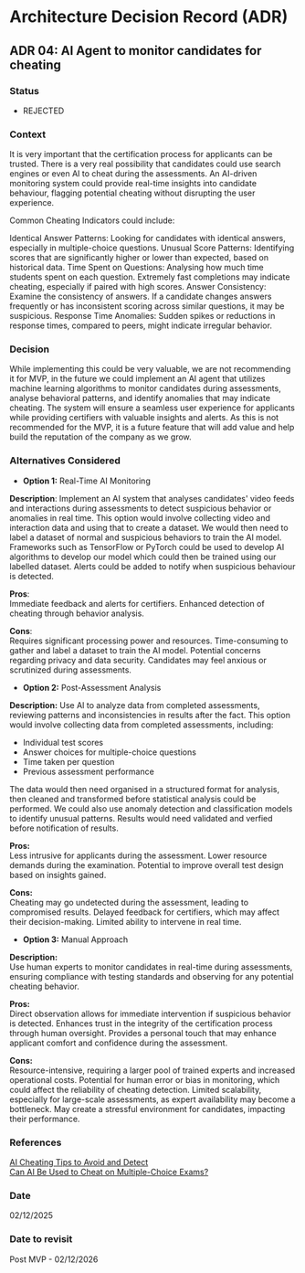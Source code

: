 # Architecture Decision Record (ADR)

## ADR 04: AI Agent to monitor candidates for cheating

### Status
- REJECTED
### Context
It is very important that the certification process for applicants can be trusted. There is a very real possibility that
candidates could use search engines or even AI to cheat during the assessments. An AI-driven monitoring system could 
provide real-time insights into candidate behaviour, flagging potential cheating without disrupting the user experience.

Common Cheating Indicators could include:

Identical Answer Patterns: Looking for candidates with identical answers, especially in multiple-choice questions.
Unusual Score Patterns: Identifying scores that are significantly higher or lower than expected, based on historical data.
Time Spent on Questions: Analysing how much time students spent on each question. Extremely fast completions may indicate cheating, especially if paired with high scores.
Answer Consistency: Examine the consistency of answers. If a candidate changes answers frequently or has inconsistent scoring across similar questions, it may be suspicious.
Response Time Anomalies: Sudden spikes or reductions in response times, compared to peers, might indicate irregular behavior.

### Decision
While implementing this could be very valuable, we are not recommending it for MVP, in the future we could implement an AI agent that utilizes machine learning algorithms to monitor candidates during assessments, analyse behavioral patterns, and identify anomalies that may indicate cheating. 
The system will ensure a seamless user experience for applicants while providing certifiers with valuable insights and alerts. As this is not recommended for the MVP, it is a future feature that will add value and help build the reputation of the company as we grow.

### Alternatives Considered
- **Option 1:** Real-Time AI Monitoring  

**Description**: Implement an AI system that analyses candidates' video feeds and interactions during assessments to detect 
suspicious behavior or anomalies in real time. This option would involve collecting video and interaction data and using
that to create a dataset. We would then need to label a dataset of normal and suspicious behaviors to train the AI model.
Frameworks such as TensorFlow or PyTorch could be used to develop AI algorithms to develop our model which could then be
trained using our labelled dataset. Alerts could be added to notify when suspicious behaviour is detected.

**Pros**:  
Immediate feedback and alerts for certifiers.
Enhanced detection of cheating through behavior analysis.  

**Cons**:  
Requires significant processing power and resources.
Time-consuming to gather and label a dataset to train the AI model.
Potential concerns regarding privacy and data security.
Candidates may feel anxious or scrutinized during assessments.
  

- **Option 2:** Post-Assessment Analysis  

**Description:** Use AI to analyze data from completed assessments, reviewing patterns and inconsistencies in results after
the fact. This option would involve collecting data from completed assessments, including:
  * Individual test scores
  * Answer choices for multiple-choice questions
  * Time taken per question
  * Previous assessment performance  

  The data would then need organised in a structured format for analysis, then cleaned and transformed before statistical analysis could be performed. 
  We could also use anomaly detection and classification models to identify unusual patterns. Results would need validated and verfied before 
  notification of results.  

  **Pros:**  
  Less intrusive for applicants during the assessment.
  Lower resource demands during the examination.
  Potential to improve overall test design based on insights gained.  

  **Cons:**  
  Cheating may go undetected during the assessment, leading to compromised results.
  Delayed feedback for certifiers, which may affect their decision-making.
  Limited ability to intervene in real time.
  

- **Option 3:** Manual Approach  

**Description:**  
Use human experts to monitor candidates in real-time during assessments, ensuring compliance with 
testing standards and observing for any potential cheating behavior.  

**Pros:**    
Direct observation allows for immediate intervention if suspicious behavior is detected.
Enhances trust in the integrity of the certification process through human oversight.
Provides a personal touch that may enhance applicant comfort and confidence during the assessment.  

**Cons:**   
Resource-intensive, requiring a larger pool of trained experts and increased operational costs.
Potential for human error or bias in monitoring, which could affect the reliability of cheating detection.
Limited scalability, especially for large-scale assessments, as expert availability may become a bottleneck.
May create a stressful environment for candidates, impacting their performance.

### References
[AI Cheating Tips to Avoid and Detect](https://screenapp.io/blog/how-to-avoid-and-detect-ai-cheating-with-exam-assignments-and-essays#:~:text=Proctoring%20software%20can%20monitor%20a,background%2C%20like%20an%20AI%20program.)  
[Can AI Be Used to Cheat on Multiple-Choice Exams?](https://www.insidehighered.com/news/tech-innovation/artificial-intelligence/2024/08/30/professor-finds-way-see-if-students-used-ai)

### Date
02/12/2025

### Date to revisit
Post MVP - 02/12/2026
